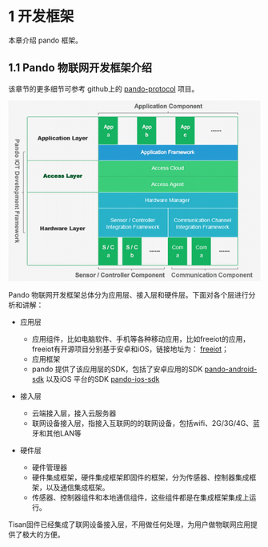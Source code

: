 # 1 开发框架  
本章介绍 pando 框架。  

## 1.1 Pando 物联网开发框架介绍  
该章节的更多细节可参考 github上的 [pando-protocol](https://github.com/PandoCloud/pando-protocol) 项目。  

![frame_pic](image/pando_framework.png)  

Pando 物联网开发框架总体分为应用层、接入层和硬件层。下面对各个层进行分析和讲解：  

- 应用层  
	- 应用组件，比如电脑软件、手机等各种移动应用，比如freeiot的应用，freeiot有开源项目分别基于安卓和iOS，链接地址为： [freeiot](https://github.com/free-iot)；  
	- 应用框架  
	- pando 提供了该应用层的SDK，包括了安卓应用的SDK [pando-android-sdk](https://github.com/PandoCloud/pando-android-sdk) 以及iOS 平台的SDK [pando-ios-sdk](https://github.com/PandoCloud/pando-ios-sdk)  
	
- 接入层  
	- 云端接入层，接入云服务器
	- 联网设备接入层，指接入互联网的的联网设备，包括wifi、2G/3G/4G、蓝牙和其他LAN等  
- 硬件层  
	- 硬件管理器
	- 硬件集成框架，硬件集成框架即固件的框架，分为传感器、控制器集成框架，以及通信集成框架。  
	- 传感器、控制器组件和本地通信组件，这些组件都是在集成框架集成上运行。  

Tisan固件已经集成了联网设备接入层，不用做任何处理，为用户做物联网应用提供了极大的方便。  

  
